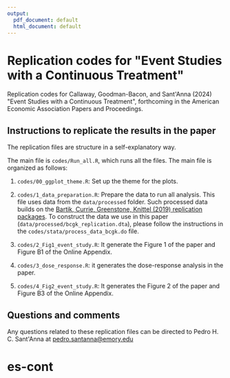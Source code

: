 ```yaml
---
output:
  pdf_document: default
  html_document: default
---
```

# Replication codes for "Event Studies with a Continuous Treatment"
Replication codes for Callaway, Goodman-Bacon, and Sant'Anna (2024) "Event Studies with a Continuous Treatment", forthcoming in the American Economic Association Papers and Proceedings.

## Instructions to replicate the results in the paper

The replication files are structure in a self-explanatory way. 

The main file is `codes/Run_all.R`, which runs all the files. The main file is organized as follows:

1. `codes/00_ggplot_theme.R`: Set up the theme for the plots.

2. `codes/1_data_preparation.R`: Prepare the data to run all analysis. This file uses data from the `data/processed` folder. Such processed data builds on the [Bartik, Currie, Greenstone, Knittel (2019) replication packages](https://www.aeaweb.org/journals/dataset?id=10.1257/app.20170487). To construct the data we use in this paper (`data/processed/bcgk_replication.dta`), please follow the instructions in the `codes/stata/process_data_bcgk.do` file.

3. `codes/2_Fig1_event_study.R`: It generate the Figure 1 of the paper and Figure B1 of the Online Appendix. 

4. `codes/3_dose_response.R`: it generates the dose-response analysis in the paper.

5. `codes/4_Fig2_event_study.R`: It generates the Figure 2 of the paper and Figure B3 of the Online Appendix.

## Questions and comments

Any questions related to these replication files can be directed to Pedro H. C. Sant'Anna at [pedro.santanna@emory.edu](mailto:pedro.santanna@emory.edu)
# es-cont
